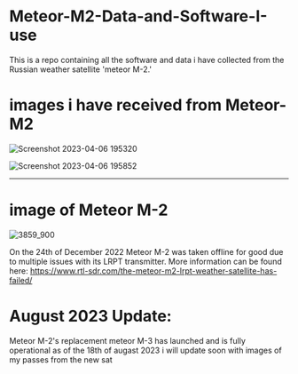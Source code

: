 # Meteor-M2-Data-and-Software-I-use
This is a repo containing all the software and data i have collected from the Russian weather satellite 'meteor M-2.'

# images i have received from Meteor-M2

![Screenshot 2023-04-06 195320](https://user-images.githubusercontent.com/35628281/230469462-e7df274d-365d-4da7-a859-0d4cef8e4676.png)

![Screenshot 2023-04-06 195852](https://user-images.githubusercontent.com/35628281/230470664-9bfc0365-b952-4231-818d-42c11c0d0667.png)

<hr>

# image of Meteor M-2

![3859_900](https://user-images.githubusercontent.com/35628281/230502498-c61d4fff-b2fe-455b-bc6a-9588d962404f.jpg)

On the 24th of December 2022 Meteor M-2 was taken offline for good due to multiple issues with its LRPT transmitter.
More information can be found here: https://www.rtl-sdr.com/the-meteor-m2-lrpt-weather-satellite-has-failed/

# August 2023 Update:
Meteor M-2's replacement meteor M-3 has launched and is fully operational as of the 18th of augast 2023 i will update soon with images of my passes from the new sat
